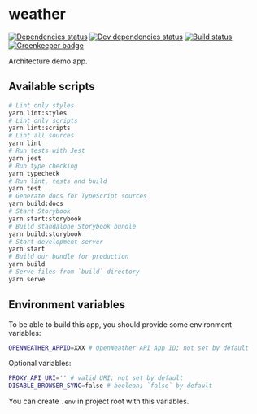 # weather

[![Dependencies status][deps]][deps-url]
[![Dev dependencies status][dev-deps]][dev-deps-url]
[![Build status][build]][build-url]
[![Greenkeeper badge][greenkeeper]][greenkeeper-url]

[deps]: https://david-dm.org/TrigenSoftware/weather.svg
[deps-url]: https://david-dm.org/TrigenSoftware/weather

[dev-deps]: https://david-dm.org/TrigenSoftware/weather/dev-status.svg
[dev-deps-url]: https://david-dm.org/TrigenSoftware/weather?type=dev

[build]: http://img.shields.io/travis/com/TrigenSoftware/weather.svg
[build-url]: https://travis-ci.com/TrigenSoftware/weather

[greenkeeper]: https://badges.greenkeeper.io/TrigenSoftware/weather.svg
[greenkeeper-url]: https://greenkeeper.io/

Architecture demo app.

## Available scripts

```bash
# Lint only styles
yarn lint:styles
# Lint only scripts
yarn lint:scripts
# Lint all sources
yarn lint
# Run tests with Jest
yarn jest
# Run type checking
yarn typecheck
# Run lint, tests and build
yarn test
# Generate docs for TypeScript sources
yarn build:docs
# Start Storybook
yarn start:storybook
# Build standalone Storybook bundle
yarn build:storybook
# Start development server
yarn start
# Build our bundle for production
yarn build
# Serve files from `build` directory
yarn serve
```

## Environment variables

To be able to build this app, you should provide some environment variables:

```bash
OPENWEATHER_APPID=XXX # OpenWeather API App ID; not set by default
```

Optional variables:

```bash
PROXY_API_URI='' # valid URI; not set by default
DISABLE_BROWSER_SYNC=false # boolean; `false` by default
```

You can create `.env` in project root with this variables.
